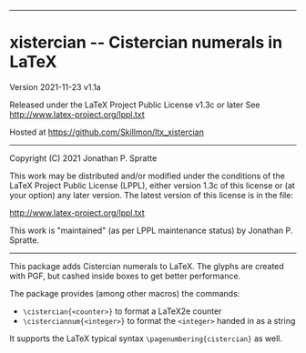 -------------------------------------------------------------------------------
# xistercian -- Cistercian numerals in LaTeX

Version 2021-11-23 v1.1a

Released under the LaTeX Project Public License v1.3c or later
See http://www.latex-project.org/lppl.txt

Hosted at https://github.com/Skillmon/ltx_xistercian

-------------------------------------------------------------------------------

Copyright (C) 2021 Jonathan P. Spratte

This  work may be  distributed and/or  modified under  the conditions  of the
LaTeX Project Public License (LPPL),  either version 1.3c  of this license or
(at your option) any later version.  The latest version of this license is in
the file:

  http://www.latex-project.org/lppl.txt

This work is "maintained" (as per LPPL maintenance status) by
  Jonathan P. Spratte.

-------------------------------------------------------------------------------

This package adds Cistercian numerals to LaTeX. The glyphs are created with PGF,
but cashed inside boxes to get better performance.

The package provides (among other macros) the commands:

- `\cistercian{<counter>}` to format a LaTeX2e counter
- `\cisterciannum{<integer>}` to format the `<integer>` handed in as a string

It supports the LaTeX typical syntax `\pagenumbering{cistercian}` as well.
